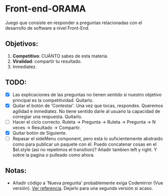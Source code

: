 # Front-end-ORAMA

Juego que consiste en responder a preguntas relacionadas con el desarrollo de software a nivel Front-End.

## Objetivos:

1. **Competitivo**: CUÁNTO sabes de esta materia.
2. **Viralidad**: compartir tu resultado.
3. Inmediatez.

## TODO:

- [x] Las explicaciones de las preguntas no tienen sentido si nuestro objetivo principal es la competitividad. Quitarlo.
- [x] Quitar el botón de 'Contestar'. Una vez que tocas, respondes. Queremos agilidad e inmediatez. No tiene sentido darle al usuario la capacidad de corregiar una respuesta. Quitarlo.
- [ ] Hacer el ciclo correcto. Ruleta -> Pregunta -> Ruleta -> Pregunta -> N veces -> Resultado -> Compartir.
- [x] Quitar botón de Siguiente.
- [ ] Repasar el sideMenu component, pero esta lo suficientemente abstraido como para publicar un paquete con él. Puedo concatenar cosas en el $el.style (asi no repetimos el transition)? Añadir tambien left y right. Y sobre la pagina o pulleado como ahora.

## Notas:

- Añadir código a 'Nueva pregunta' probablemente exiga Codemirror (Vue versión). [Ver referencia](https://github.com/gluons/vue-highlight.js/blob/docs/src/views/home/Demo.vue). Dejarlo para una segunda versión si acaso.

